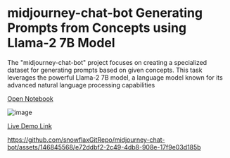 # midjourney-chat-bot Generating Prompts from Concepts using Llama-2 7B Model

The "midjourney-chat-bot" project focuses on creating a specialized dataset for generating prompts based on given concepts. This task leverages the powerful Llama-2 7B model, a language model known for its advanced natural language processing capabilities

[Open Notebook](https://github.com/snowflaxGitRepo/midjourney-chat-bot/blob/main/README.ipynb)

![image](https://github.com/snowflaxGitRepo/midjourney-chat-bot/assets/146845568/ce34b39c-b85f-4a44-b511-b1333266294a)


[Live Demo Link](http://122.169.118.18:3001/)



https://github.com/snowflaxGitRepo/midjourney-chat-bot/assets/146845568/e72ddbf2-2c49-4db8-908e-17f9e03d185b

